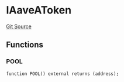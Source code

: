 # IAaveAToken
[Git Source](https://github.com/Swivel-Finance/illuminate/blob/ddf95dfbaf2df4d82b6652aff5c2effb5fee45f4/src/interfaces/IAaveAToken.sol)


## Functions
### POOL


```solidity
function POOL() external returns (address);
```

